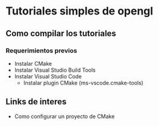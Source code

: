 # Tutoriales simples de opengl

## Como compilar los tutoriales

### Requerimientos previos
- Instalar CMake
- Instalar Visual Studio Build Tools
- Instalar Visual Studio Code
    - Instalar plugin CMake (ms-vscode.cmake-tools)

## Links de interes
- Como configurar un proyecto de CMake
